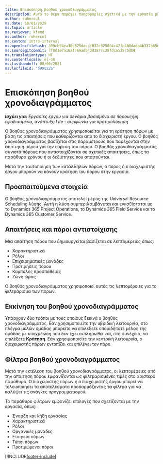 ```yaml
---
title: Επισκόπηση βοηθού χρονοδιαγράμματος
description: Αυτό το θέμα παρέχει πληροφορίες σχετικά με την εργασία με τον βοηθό χρονοδιαγράμματος για την κράτηση πόρων.
author: ruhercul
ms.date: 10/01/2020
ms.topic: article
ms.reviewer: kfend
ms.author: ruhercul
ms.custom: intro-internal
ms.openlocfilehash: 309cb94ea30c525daccf032c625004c42fb408dada4b337b65d8f36d76219669
ms.sourcegitcommit: 7f8d1e7a16af769adb43d1877c28fdce53975db8
ms.translationtype: HT
ms.contentlocale: el-GR
ms.lasthandoff: 08/06/2021
ms.locfileid: "6990226"
---
```

# <a name="schedule-assistant-overview"></a>Επισκόπηση βοηθού χρονοδιαγράμματος

_**Ισχύει για:** Εργασίες έργου για σενάρια βασισμένα σε πόρους/μη εφοδιασμένα, ανάπτυξη Lite - συμφωνία για προτιμολόγηση_

Ο βοηθός χρονοδιαγράμματος χρησιμοποιείται για τη κράτηση πόρων με βάση τις απαιτήσεις που καθορίζονται από το διαχειριστή έργου. Ο βοηθός χρονοδιαγράμματος βασίζεται στις παραμέτρους που παρέχονται στην απαίτηση πόρου για την εύρεση του πόρου. Ο βοηθός χρονοδιαγράμματος συνιστά πόρους που αντιστοιχίζονται σε σχετικές απαιτήσεις, όπως τα παράθυρα χρόνου ή οι δεξιότητες που απαιτούνται.

Μετά την ταυτοποίηση των κατάλληλων πόρων, ο πόρος ή ο διαχειριστής έργου μπορούν να κάνουν κράτηση του πόρου στην εργασία.

## <a name="prerequisites"></a>Προαπαιτούμενα στοιχεία

Ο βοηθός χρονοδιαγράμματος αποτελεί μέρος της Universal Resource Scheduling λύσης. Αυτή η λύση συμπεριλαμβάνεται και εγκαθίσταται με το Dynamics 365 Project Operations, το Dynamics 365 Field Service και το Dynamics 365 Customer Service.

## <a name="matching-requirements-and-resources"></a>Απαιτήσεις και πόροι αντιστοίχισης

Μια απαίτηση πόρου που δημιουργείται βασίζεται σε λεπτομέρειες όπως:

-   Χαρακτηριστικά
-   Ρόλοι
-   Επιχειρηματικές μονάδες
-   Προτιμήσεις πόρου
-   Καμπύλες προσπάθειας
-   Ζώνη ώρας

Ο βοηθός χρονοδιαγράμματος χρησιμοποιεί αυτές τις λεπτομέρειες για το φιλτράρισμα των πόρων.

## <a name="launch-the-schedule-assistant"></a>Εκκίνηση του βοηθού χρονοδιαγράμματος

Υπάρχουν δύο τρόποι με τους οποίους ξεκινά ο βοηθός χρονοδιαγράμματος. Εάν χρησιμοποιείτε την υβριδική λειτουργία, στο πλέγμα μελών ομάδας μπορείτε να επιλέξετε οποιοδήποτε μέλος της ομάδας με υποχρέωση που δεν έχει εκπληρωθεί και, στη συνέχεια, να επιλέξετε **Κράτηση**. Εάν χρησιμοποιείτε την κεντρική λειτουργία, ο διαχειριστής πόρων εντοπίζει και επιλέγει τον πόρο.

## <a name="schedule-assistant-filters"></a>Φίλτρα βοηθού χρονοδιαγράμματος

Μετά την εκτέλεση του βοηθού χρονοδιαγράμματος, οι λεπτομέρειες από την απαίτηση πόρου εμφανίζονται ως φιλτραρισμένες τιμές στο αριστερό παράθυρο. Ο διαχειριστής πόρων ή ο διαχειριστής έργου μπορεί να τελειοποιήσει τα αποτελέσματα προσαρμόζοντας τα φίλτρα για να καλύψει τις ανάγκες προγραμματισμού.

Το παράθυρο φίλτρων εμφανίζει επιλογές που σχετίζονται με την εργασία, όπως:

-   Έναρξη και λήξη εργασίας
-   Χαρακτηριστικά
-   Ρόλοι
-   Οργανικές μονάδες
-   Εταιρεία πόρων
-   Τύποι πόρων
-   Προτιμώμενοι πόροι


[!INCLUDE[footer-include](../includes/footer-banner.md)]